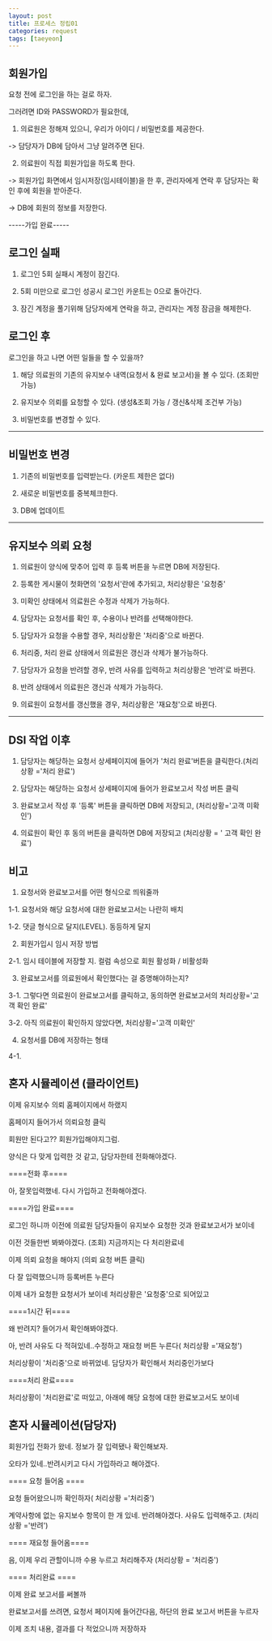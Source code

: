 ```yaml
---
layout: post
title: 프로세스 정립01
categories: request
tags: [taeyeon]
---
```


## 회원가입

요청 전에 로그인을 하는 걸로 하자.

그러려면 ID와 PASSWORD가 필요한데, 

1. 의료원은 정해져 있으니, 우리가 아이디 / 비밀번호를 제공한다.

-> 담당자가 DB에 담아서 그냥 알려주면 된다.

2. 의료원이 직접 회원가입을 하도록 한다.

-> 회원가입 화면에서 임시저장(임시테이블)을 한 후, 관리자에게 연락 후 담당자는 확인 후에 회원을 받아준다.

-> DB에 회원의 정보를 저장한다.

-----가입 완료-----

## 로그인 실패

1. 로그인 5회 실패시 계정이 잠긴다.

2. 5회 미만으로 로그인 성공시 로그인 카운트는 0으로 돌아간다.  

3. 잠긴 계정을 풀기위해 담당자에게 연락을 하고, 관리자는 계정 잠금을 해제한다.

## 로그인 후

로그인을 하고 나면 어떤 일들을 할 수 있을까?

1. 해당 의료원의 기존의 유지보수 내역(요청서 & 완료 보고서)을 볼 수 있다. (조회만 가능)

2. 유지보수 의뢰를 요청할 수 있다. (생성&조회 가능 / 갱신&삭제 조건부 가능)

3. 비밀번호를 변경할 수 있다.

----- -----

## 비밀번호 변경

1. 기존의 비밀번호를 입력받는다. (카운트 제한은 없다)

2. 새로운 비밀번호를 중복체크한다.

3. DB에 업데이트

----- -----

## 유지보수 의뢰 요청

1. 의료원이 양식에 맞추어 입력 후 등록 버튼을 누르면 DB에 저장된다.

2. 등록한 게시물이 첫화면의 '요청서'란에 추가되고, 처리상황은 '요청중'

3. 미확인 상태에서 의료원은 수정과 삭제가 가능하다.

4. 담당자는 요청서를 확인 후, 수용이나 반려를 선택해야한다.

5. 담당자가 요청을 수용할 경우, 처리상황은 '처리중'으로 바뀐다.

6. 처리중, 처리 완료 상태에서 의료원은 갱신과 삭제가 불가능하다.

7. 담당자가 요청을 반려할 경우, 반려 사유를 입력하고 처리상황은 '반려'로 바뀐다.

8. 반려 상태에서 의료원은 갱신과 삭제가 가능하다.

9. 의료원이 요청서를 갱신했을 경우, 처리상황은 '재요청'으로 바뀐다.

----- -----

## DSI 작업 이후

1. 담당자는 해당하는 요청서 상세페이지에 들어가 '처리 완료'버튼을 클릭한다.(처리상황 ='처리 완료')

2. 담당자는 해당하는 요청서 상세페이지에 들어가 완료보고서 작성 버튼 클릭 

3. 완료보고서 작성 후 '등록' 버튼을 클릭하면 DB에 저장되고, (처리상황='고객 미확인')

4. 의료원이 확인 후 동의 버튼을 클릭하면 DB에 저장되고 (처리상황 = ' 고객 확인 완료')

## 비고

1. 요청서와 완료보고서를 어떤 형식으로 띄워줄까

1-1. 요청서와 해당 요청서에 대한 완료보고서는 나란히 배치

1-2. 댓글 형식으로 달지(LEVEL). 동등하게 달지

2. 회원가입시 임시 저장 방법

2-1. 임시 테이블에 저장할 지. 컬럼 속성으로 회원 활성화 / 비활성화

3. 완료보고서를 의료원에서 확인했다는 걸 증명해야하는지?

3-1. 그렇다면 의료원이 완료보고서를 클릭하고, 동의하면 완료보고서의 처리상황='고객 확인 완료'

3-2. 아직 의료원이 확인하지 않았다면, 처리상황='고객 미확인'

4. 요청서를 DB에 저장하는 형태

4-1. 

## 혼자 시뮬레이션 (클라이언트)

이제 유지보수 의뢰 홈페이지에서 하랬지

홈페이지 들어가서 의뢰요청 클릭

회원만 된다고?? 회원가입해야지그럼.

양식은 다 맞게 입력한 것 같고, 담당자한테 전화해야겠다.

====전화 후====

아, 잘못입력했네. 다시 가입하고 전화해야겠다.

====가입 완료====

로그인 하니까 이전에 의료원 담당자들이 유지보수 요청한 것과 완료보고서가 보이네

이전 것들한번 봐봐야겠다. (조회) 지금까지는 다 처리완료네

이제 의뢰 요청을 해야지 (의뢰 요청 버튼 클릭)

다 잘 입력했으니까 등록버튼 누른다

이제 내가 요청한 요청서가 보이네 처리상황은 '요청중'으로 되어있고

====1시간 뒤====

왜 반려지? 들어가서 확인해봐야겠다.

아, 반려 사유도 다 적혀있네..수정하고 재요청 버튼 누른다( 처리상황 ='재요청')

처리상황이 '처리중'으로 바뀌었네. 담당자가 확인해서 처리중인가보다

====처리 완료====

처리상황이 '처리완료'로 떠있고, 아래에 해당 요청에 대한 완료보고서도 보이네

## 혼자 시뮬레이션(담당자)

회원가입 전화가 왔네. 정보가 잘 입력됐나 확인해보자.

오타가 있네..반려시키고 다시 가입하라고 해야겠다.

==== 요청 들어옴 ====

요청 들어왔으니까 확인하자( 처리상황 ='처리중')

계약사항에 없는 유지보수 항목이 한 개 있네. 반려해야겠다. 사유도 입력해주고. (처리상황 ='반려')

==== 재요청 들어옴====

음, 이제 우리 관할이니까 수용 누르고 처리해주자 (처리상황 = '처리중')

==== 처리완료 ====

이제 완료 보고서를 써볼까

완료보고서를 쓰려면, 요청서 페이지에 들어간다음, 하단의 완료 보고서 버튼을 누르자

이제 조치 내용, 결과를 다 적었으니까 저장하자

